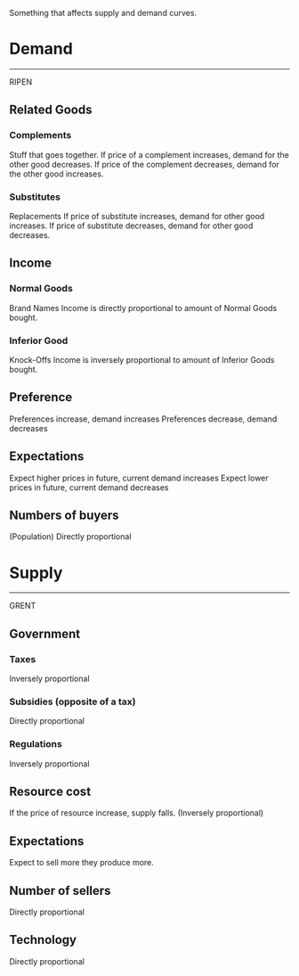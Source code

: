 Something that affects supply and demand curves.

# Demand
---
RIPEN
## Related Goods
### Complements
Stuff that goes together. 
If price of a complement increases, demand for the other good decreases. 
If price of the complement decreases, demand for the other good increases.
### Substitutes
Replacements 
If price of substitute increases, demand for other good increases.
If price of substitute decreases, demand for other good decreases.
## Income
### Normal Goods
Brand Names
Income is directly proportional to amount of Normal Goods bought.
### Inferior Good
Knock-Offs
Income is inversely proportional to amount of Inferior Goods bought.
## Preference
Preferences increase, demand increases
Preferences decrease, demand decreases 
## Expectations
Expect higher prices in future, current demand increases
Expect lower prices in future, current demand decreases 
## Numbers of buyers
(Population)
Directly proportional 
# Supply
---
GRENT
## Government
### Taxes
Inversely proportional
### Subsidies (opposite of a tax)
Directly proportional
### Regulations
Inversely proportional
## Resource cost
If the price of resource increase, supply falls. (Inversely proportional)
## Expectations
Expect to sell more they produce more. 
## Number of sellers
Directly proportional
## Technology
Directly proportional
